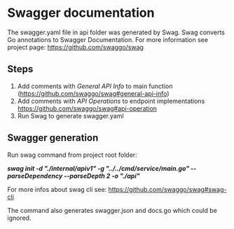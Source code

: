 # Swagger documentation

The swagger.yaml file in api folder was generated by Swag. Swag converts Go annotations to Swagger Documentation.
For more information see project page: https://github.com/swaggo/swag

## Steps
1. Add comments with _General API Info_ to main function (https://github.com/swaggo/swag#general-api-info)
2. Add comments with _API Operations_ to endpoint implementations https://github.com/swaggo/swag#api-operation
3. Run Swag to generate swagger.yaml

## Swagger generation

Run swag command from project root folder:

**_swag init -d "./internal/apiv1" -g "../../cmd/service/main.go" --parseDependency --parseDepth 2 -o "./api"_**

For more infos about swag cli see: https://github.com/swaggo/swag#swag-cli

The command also generates swagger.json and docs.go which could be ignored.
